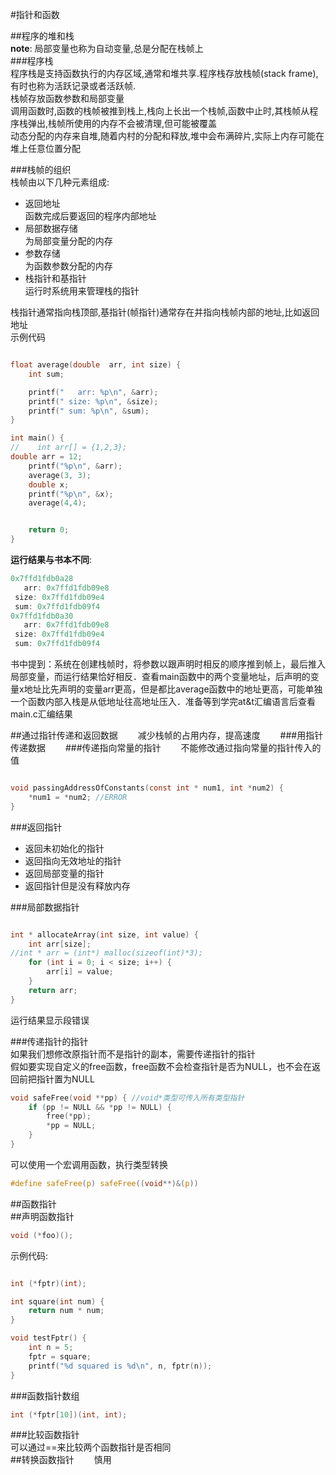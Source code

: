 #指针和函数

##程序的堆和栈  
**note**: 局部变量也称为自动变量,总是分配在栈帧上  
###程序栈  
程序栈是支持函数执行的内存区域,通常和堆共享.程序栈存放栈帧(stack frame),有时也称为活跃记录或者活跃帧.  
栈帧存放函数参数和局部变量  
调用函数时,函数的栈帧被推到栈上,栈向上长出一个栈帧,函数中止时,其栈帧从程序栈弹出,栈帧所使用的内存不会被清理,但可能被覆盖  
动态分配的内存来自堆,随着内村的分配和释放,堆中会布满碎片,实际上内存可能在堆上任意位置分配  

###栈帧的组织  
栈帧由以下几种元素组成:  
+ 返回地址  
  函数完成后要返回的程序内部地址
+ 局部数据存储   
  为局部变量分配的内存
+ 参数存储  
  为函数参数分配的内存  
+ 栈指针和基指针  
运行时系统用来管理栈的指针  
  
栈指针通常指向栈顶部,基指针(帧指针)通常存在并指向栈帧内部的地址,比如返回地址  
示例代码  
```c

float average(double  arr, int size) {
    int sum;

    printf("   arr: %p\n", &arr);
    printf(" size: %p\n", &size);
    printf(" sum: %p\n", &sum);
}

int main() {
//    int arr[] = {1,2,3};
double arr = 12;
    printf("%p\n", &arr);
    average(3, 3);
    double x;
    printf("%p\n", &x);
    average(4,4);


    return 0;
}
```
**运行结果与书本不同**: 
```c
0x7ffd1fdb0a28
   arr: 0x7ffd1fdb09e8
 size: 0x7ffd1fdb09e4
 sum: 0x7ffd1fdb09f4
0x7ffd1fdb0a30
   arr: 0x7ffd1fdb09e8
 size: 0x7ffd1fdb09e4
 sum: 0x7ffd1fdb09f4
```
书中提到：系统在创建栈帧时，将参数以跟声明时相反的顺序推到帧上，最后推入局部变量，而运行结果恰好相反．查看main函数中的两个变量地址，后声明的变量x地址比先声明的变量arr更高，但是都比average函数中的地址更高，可能单独一个函数内部入栈是从低地址往高地址压入．准备等到学完at&t汇编语言后查看main.c汇编结果    

##通过指针传递和返回数据　　
减少栈帧的占用内存，提高速度　　
###用指针传递数据　　
###传递指向常量的指针　　
不能修改通过指向常量的指针传入的值　　
```c

void passingAddressOfConstants(const int * num1, int *num2) {
    *num1 = *num2; //ERROR
}
```
###返回指针　　
+ 返回未初始化的指针
+ 返回指向无效地址的指针
+ 返回局部变量的指针
+ 返回指针但是没有释放内存　　

###局部数据指针　　
```c

int * allocateArray(int size, int value) {
    int arr[size];
//int * arr = (int*) malloc(sizeof(int)*3);
    for (int i = 0; i < size; i++) {
        arr[i] = value;
    }
    return arr;
}
```
运行结果显示段错误　　

###传递指针的指针  
如果我们想修改原指针而不是指针的副本，需要传递指针的指针  
假如要实现自定义的free函数，free函数不会检查指针是否为NULL，也不会在返回前把指针置为NULL  
```c
void safeFree(void **pp) { //void*类型可传入所有类型指针
    if (pp != NULL && *pp != NULL) {
        free(*pp);
        *pp = NULL;
    }
}
```
可以使用一个宏调用函数，执行类型转换  
```c
#define safeFree(p) safeFree((void**)&(p))
```

##函数指针  
##声明函数指针　　
```c
void (*foo)();
```
示例代码:  
```c

int (*fptr)(int);

int square(int num) {
    return num * num;
}

void testFptr() {
    int n = 5;
    fptr = square;
    printf("%d squared is %d\n", n, fptr(n));
}
```
###函数指针数组　　
```c
int (*fptr[10])(int, int);
```

###比较函数指针  
可以通过==来比较两个函数指针是否相同  
##转换函数指针　　
慎用